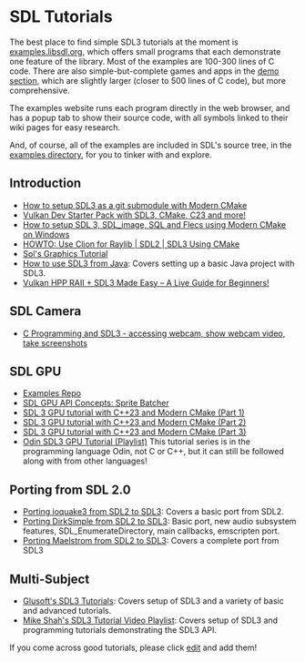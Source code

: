 # SDL Tutorials

The best place to find simple SDL3 tutorials at the moment is [examples.libsdl.org](https://examples.libsdl.org/SDL3/), which offers small programs that each demonstrate one feature of the library. Most of the examples are 100-300 lines of C code. There are also simple-but-complete games and apps in the [demo section](https://examples.libsdl.org/SDL3/demo/), which are slightly larger (closer to 500 lines of C code), but more comprehensive.

The examples website runs each program directly in the web browser, and has a popup tab to show their source code, with all symbols linked to their wiki pages for easy research.

And, of course, all of the examples are included in SDL's source tree, in the [examples directory](https://github.com/libsdl-org/SDL/tree/main/examples), for you to tinker with and explore.

## Introduction

- [How to setup SDL3 as a git submodule with Modern CMake](https://www.youtube.com/watch?v=Mi47TQ4Tsr8)
- [Vulkan Dev Starter Pack with SDL3, CMake, C23 and more!](https://www.youtube.com/watch?v=WLjuV9_fQfw)
- [How to setup SDL 3, SDL_image, SQL and Flecs using Modern CMake on Windows](https://www.youtube.com/watch?v=T32B7nf6B-8)
- [HOWTO: Use Clion for Raylib | SDL2 | SDL3 Using CMake](https://www.youtube.com/watch?v=_i4wRjcp8eU)
- [Sol's Graphics Tutorial](http://iki.fi/sol/gp2/)
- [How to use SDL3 from Java](https://mccue.dev/pages/12-26-24-sdl3-java): Covers setting up a basic Java project with SDL3.
- [Vulkan HPP RAII + SDL3 Made Easy – A Live Guide for Beginners!](https://www.youtube.com/live/43sDPSSG0-U)

## SDL Camera

- [C Programming and SDL3 - accessing webcam, show webcam video, take screenshots](https://www.youtube.com/watch?v=nvDLBM0l7nA)

## SDL GPU

- [Examples Repo](https://github.com/TheSpydog/SDL_gpu_examples)
- [SDL GPU API Concepts: Sprite Batcher](https://moonside.games/posts/sdl-gpu-sprite-batcher/)
- [SDL 3 GPU tutorial with C++23 and Modern CMake (Part 1)](https://www.youtube.com/watch?v=UFuWGECc8w0)
- [SDL 3 GPU tutorial with C++23 and Modern CMake (Part 2)](https://www.youtube.com/watch?v=HYb753diRYA)
- [SDL 3 GPU tutorial with C++23 and Modern CMake (Part 3)](https://www.youtube.com/watch?v=ddi7V0CDkLQ)
- [Odin SDL3 GPU Tutorial (Playlist)](https://www.youtube.com/playlist?list=PLI3kBEQ3yd-CbQfRchF70BPLF9G1HEzhy)
  This tutorial series is in the programming language Odin, not C or C++, but it can still be followed along with from other languages!

## Porting from SDL 2.0

- [Porting ioquake3 from SDL2 to SDL3](https://youtu.be/i3yVqWYFbCE): Covers a basic port from SDL2.
- [Porting DirkSimple from SDL2 to SDL3](https://youtu.be/V_MWXDr3Nu4): Basic port, new audio subsystem features, SDL_EnumerateDirectory, main callbacks, emscripten port.
- [Porting Maelstrom from SDL2 to SDL3](https://youtu.be/TfkexYtd62w): Covers a complete port from SDL3

## Multi-Subject

- [Glusoft's SDL3 Tutorials](https://glusoft.com/sdl3-tutorials/): Covers setup of SDL3 and a variety of basic and advanced tutorials.
- [Mike Shah's SDL3 Tutorial Video Playlist](https://www.youtube.com/playlist?list=PLvv0ScY6vfd-RZSmGbLkZvkgec6lJ0BfX): Covers setup of SDL3 and programming tutorials demonstrating the SDL3 API.

If you come across good tutorials, please click [edit](https://wiki.libsdl.org/SDL3/Tutorials/FrontPage/edit) and add them!
